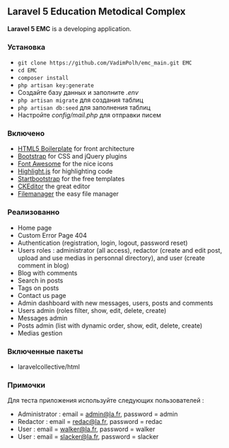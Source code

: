 ## Laravel 5 Education Metodical Complex ##

**Laravel 5 EMC** is a developing application.

### Установка ###

* `git clone https://github.com/VadimPolh/emc_main.git EMC`
* `cd EMC`
* `composer install`
* `php artisan key:generate`
* Создайте базу данных и заполните *.env*
* `php artisan migrate` для создания таблиц
* `php artisan db:seed` для заполнения таблиц
* Настройте *config/mail.php* для отправки писем

### Включено  ###

* [HTML5 Boilerplate](http://html5boilerplate.com) for front architecture
* [Bootstrap](http://getbootstrap.com) for CSS and jQuery plugins
* [Font Awesome](http://fortawesome.github.io/Font-Awesome) for the nice icons
* [Highlight.js](https://highlightjs.org) for highlighting code
* [Startbootstrap](http://startbootstrap.com) for the free templates
* [CKEditor](http://ckeditor.com) the great editor
* [Filemanager](https://github.com/simogeo/Filemanager) the easy file manager

### Реализованно ###

* Home page
* Custom Error Page 404
* Authentication (registration, login, logout, password reset)
* Users roles : administrator (all access), redactor (create and edit post, upload and use medias in personnal directory), and user (create comment in blog)
* Blog with comments
* Search in posts
* Tags on posts
* Contact us page
* Admin dashboard with new messages, users, posts and comments
* Users admin (roles filter, show, edit, delete, create)
* Messages admin
* Posts admin (list with dynamic order, show, edit, delete, create)
* Medias gestion

### Включенные пакеты ###

* laravelcollective/html

### Примочки ###

Для теста приложения используйте следующих пользователей :

* Administrator : email = admin@la.fr, password = admin
* Redactor : email = redac@la.fr, password = redac
* User : email = walker@la.fr, password = walker
* User : email = slacker@la.fr, password = slacker
